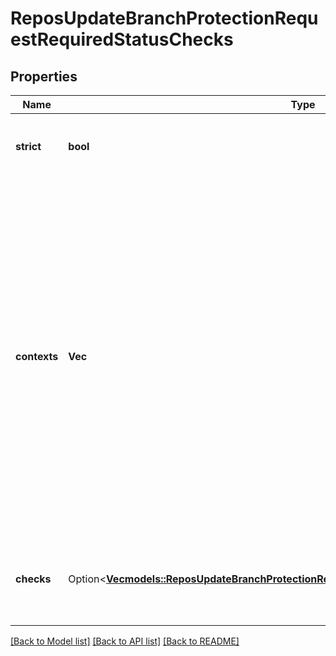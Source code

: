 # ReposUpdateBranchProtectionRequestRequiredStatusChecks

## Properties

Name | Type | Description | Notes
------------ | ------------- | ------------- | -------------
**strict** | **bool** | Require branches to be up to date before merging. | 
**contexts** | **Vec<String>** | **Deprecated**: The list of status checks to require in order to merge into this branch. If any of these checks have recently been set by a particular GitHub App, they will be required to come from that app in future for the branch to merge. Use `checks` instead of `contexts` for more fine-grained control.  | 
**checks** | Option<[**Vec<models::ReposUpdateBranchProtectionRequestRequiredStatusChecksChecksInner>**](repos_update_branch_protection_request_required_status_checks_checks_inner.md)> | The list of status checks to require in order to merge into this branch. | [optional]

[[Back to Model list]](../README.md#documentation-for-models) [[Back to API list]](../README.md#documentation-for-api-endpoints) [[Back to README]](../README.md)


